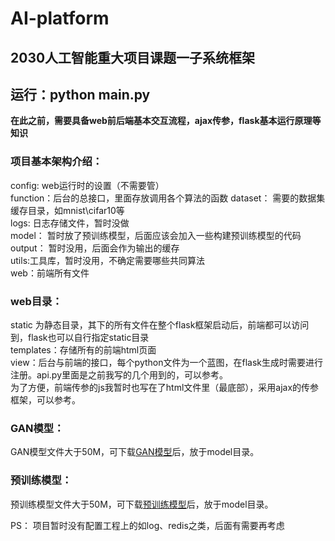 # AI-platform

 ## 2030人工智能重大项目课题一子系统框架

## 运行：python main.py

 **在此之前，需要具备web前后端基本交互流程，ajax传参，flask基本运行原理等知识**

 ### 项目基本架构介绍：

 config: web运行时的设置（不需要管）  
 function：后台的总接口，里面存放调用各个算法的函数
 dataset： 需要的数据集缓存目录，如mnist\cifar10等    
 logs: 日志存储文件，暂时没做  
 model： 暂时放了预训练模型，后面应该会加入一些构建预训练模型的代码  
 output： 暂时没用，后面会作为输出的缓存  
 utils:工具库，暂时没用，不确定需要哪些共同算法  
 web：前端所有文件  

### web目录：

static 为静态目录，其下的所有文件在整个flask框架启动后，前端都可以访问到，flask也可以自行指定static目录  
templates：存储所有的前端html页面  
view：后台与前端的接口，每个python文件为一个蓝图，在flask生成时需要进行注册。api.py里面是之前我写的几个用到的，可以参考。  
为了方便，前端传参的js我暂时也写在了html文件里（最底部），采用ajax的传参框架，可以参考。

### GAN模型：

GAN模型文件大于50M，可下载[GAN模型](https://www.aliyundrive.com/s/YD6hvPaZZus)后，放于model目录。

### 预训练模型：

预训练模型文件大于50M，可下载[预训练模型](https://www.aliyundrive.com/s/j9Pu84wYvUo)后，放于model目录。

PS： 项目暂时没有配置工程上的如log、redis之类，后面有需要再考虑   